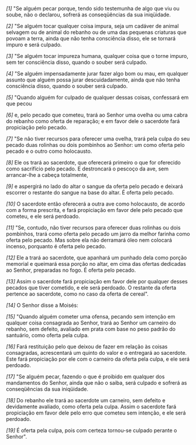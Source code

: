 *[1]* "Se alguém pecar porque, tendo sido testemunha de algo que viu ou soube, não o declarou, sofrerá as conseqüências da sua iniqüidade.

*[2]* "Se alguém tocar qualquer coisa impura, seja um cadáver de animal selvagem ou de animal do rebanho ou de uma das pequenas criaturas que povoam a terra, ainda que não tenha consciência disso, ele se tornará impuro e será culpado.

*[3]* "Se alguém tocar impureza humana, qualquer coisa que o torne impuro, sem ter consciência disso, quando o souber será culpado.

*[4]* "Se alguém impensadamente jurar fazer algo bom ou mau, em qualquer assunto que alguém possa jurar descuidadamente, ainda que não tenha consciência disso, quando o souber será culpado.

*[5]* "Quando alguém for culpado de qualquer dessas coisas, confessará em que pecou

*[6]* e, pelo pecado que cometeu, trará ao Senhor uma ovelha ou uma cabra do rebanho como oferta de reparação; e em favor dele o sacerdote fará propiciação pelo pecado.

*[7]* "Se não tiver recursos para oferecer uma ovelha, trará pela culpa do seu pecado duas rolinhas ou dois pombinhos ao Senhor: um como oferta pelo pecado e o outro como holocausto.

*[8]* Ele os trará ao sacerdote, que oferecerá primeiro o que for oferecido como sacrifício pelo pecado. E destroncará o pescoço da ave, sem arrancar-lhe a cabeça totalmente,

*[9]* e aspergirá no lado do altar o sangue da oferta pelo pecado e deixará escorrer o restante do sangue na base do altar. É oferta pelo pecado.

*[10]* O sacerdote então oferecerá a outra ave como holocausto, de acordo com a forma prescrita, e fará propiciação em favor dele pelo pecado que cometeu, e ele será perdoado.

*[11]* "Se, contudo, não tiver recursos para oferecer duas rolinhas ou dois pombinhos, trará como oferta pelo pecado um jarro da melhor farinha como oferta pelo pecado. Mas sobre ela não derramará óleo nem colocará incenso, porquanto é oferta pelo pecado.

*[12]* Ele a trará ao sacerdote, que apanhará um punhado dela como porção memorial e queimará essa porção no altar, em cima das ofertas dedicadas ao Senhor, preparadas no fogo. É oferta pelo pecado.

*[13]* Assim o sacerdote fará propiciação em favor dele por qualquer desses pecados que tiver cometido, e ele será perdoado. O restante da oferta pertence ao sacerdote, como no caso da oferta de cereal".

*[14]* O Senhor disse a Moisés:

*[15]* "Quando alguém cometer uma ofensa, pecando sem intenção em qualquer coisa consagrada ao Senhor, trará ao Senhor um carneiro do rebanho, sem defeito, avaliado em prata com base no peso padrão do santuário, como oferta pela culpa.

*[16]* Fará restituição pelo que deixou de fazer em relação às coisas consagradas, acrescentará um quinto do valor e o entregará ao sacerdote. Este fará propiciação por ele com o carneiro da oferta pela culpa, e ele será perdoado.

*[17]* "Se alguém pecar, fazendo o que é proibido em qualquer dos mandamentos do Senhor, ainda que não o saiba, será culpado e sofrerá as conseqüências da sua iniqüidade.

*[18]* Do rebanho ele trará ao sacerdote um carneiro, sem defeito e devidamente avaliado, como oferta pela culpa. Assim o sacerdote fará propiciação em favor dele pelo erro que cometeu sem intenção, e ele será perdoado.

*[19]* É oferta pela culpa, pois com certeza tornou-se culpado perante o Senhor".

